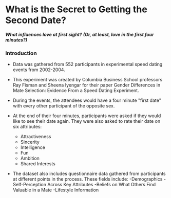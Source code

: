 # What is the Secret to Getting the Second Date?
***What influences love at first sight? (Or, at least, love in the first four minutes?)***

### Introduction

* Data was gathered from 552 participants in experimental speed dating events from 2002-2004.

 * This experiment was created by Columbia Business School professors Ray Fisman and Sheena Iyengar for their paper Gender Differences in Mate Selection: Evidence From a Speed Dating Experiment.

* During the events, the attendees would have a four minute "first date" with every other participant of the opposite sex.

* At the end of their four minutes, participants were asked if they would like to see their date again. They were also asked to rate their date on six attributes:
    * Attractiveness
    * Sincerity
    * Intelligence
    * Fun
    * Ambition
    * Shared Interests
    
* The dataset also includes questionnaire data gathered from participants at different points in the process. These fields include:
    -Demographics
    -Self-Perception Across Key Attributes
    -Beliefs on What Others Find Valuable in a Mate
    -Lifestyle Information


